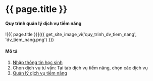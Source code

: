 # {{ page.title }}





#### Quy trình quản lý dịch vụ tiềm năng
![{{ page.title }}]({{ get_site_image_vi('quy_trinh_dv_tiem_nang', 'dv_tiem_nang.png') }})

#### Mô tả
1.	[Nhập thông tin học sinh](/website/hang_ngay/hoc_sinh/index.html)
2.	Chọn dịch vụ tư vấn: Tại tab dịch vụ tiềm năng, chọn các dịch vụ
3.	[Quản lý dịch vụ tiềm năng](/website/hang_thang/dv_tiem_nang/index.html)